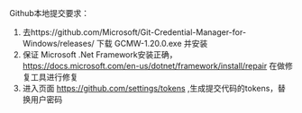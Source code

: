 Github本地提交要求：
1. 去https://github.com/Microsoft/Git-Credential-Manager-for-Windows/releases/ 下载 GCMW-1.20.0.exe 并安装
2. 保证 Microsoft .Net Framework安装正确，https://docs.microsoft.com/en-us/dotnet/framework/install/repair 在做修复工具进行修复
3. 进入页面 https://github.com/settings/tokens ,生成提交代码的tokens，替换用户密码
